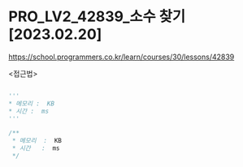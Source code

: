 # PRO_LV2_42839_소수 찾기 [2023.02.20]

https://school.programmers.co.kr/learn/courses/30/lessons/42839

<접근법>

```

```

```python
'''
* 메모리 :  KB
* 시간 :  ms
'''


```

```java
/**
 * 메모리  :  KB
 * 시간   :  ms
 */


```
